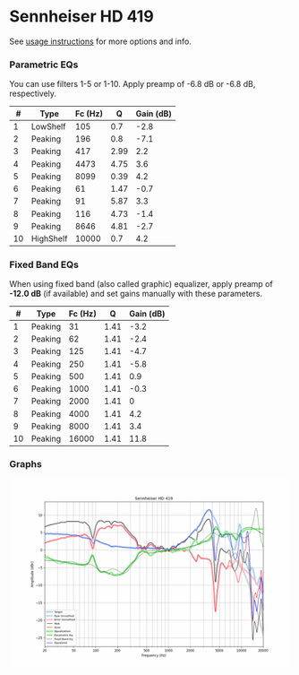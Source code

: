 # Sennheiser HD 419
See [usage instructions](https://github.com/jaakkopasanen/AutoEq#usage) for more options and info.

### Parametric EQs
You can use filters 1-5 or 1-10. Apply preamp of -6.8 dB or -6.8 dB, respectively.

|   # | Type      |   Fc (Hz) |    Q |   Gain (dB) |
|-----|-----------|-----------|------|-------------|
|   1 | LowShelf  |       105 | 0.7  |        -2.8 |
|   2 | Peaking   |       196 | 0.8  |        -7.1 |
|   3 | Peaking   |       417 | 2.99 |         2.2 |
|   4 | Peaking   |      4473 | 4.75 |         3.6 |
|   5 | Peaking   |      8099 | 0.39 |         4.2 |
|   6 | Peaking   |        61 | 1.47 |        -0.7 |
|   7 | Peaking   |        91 | 5.87 |         3.3 |
|   8 | Peaking   |       116 | 4.73 |        -1.4 |
|   9 | Peaking   |      8646 | 4.81 |        -2.7 |
|  10 | HighShelf |     10000 | 0.7  |         4.2 |

### Fixed Band EQs
When using fixed band (also called graphic) equalizer, apply preamp of **-12.0 dB** (if available) and set gains manually with these parameters.

|   # | Type    |   Fc (Hz) |    Q |   Gain (dB) |
|-----|---------|-----------|------|-------------|
|   1 | Peaking |        31 | 1.41 |        -3.2 |
|   2 | Peaking |        62 | 1.41 |        -2.4 |
|   3 | Peaking |       125 | 1.41 |        -4.7 |
|   4 | Peaking |       250 | 1.41 |        -5.8 |
|   5 | Peaking |       500 | 1.41 |         0.9 |
|   6 | Peaking |      1000 | 1.41 |        -0.3 |
|   7 | Peaking |      2000 | 1.41 |         0   |
|   8 | Peaking |      4000 | 1.41 |         4.2 |
|   9 | Peaking |      8000 | 1.41 |         3.4 |
|  10 | Peaking |     16000 | 1.41 |        11.8 |

### Graphs
![](./Sennheiser%20HD%20419.png)
